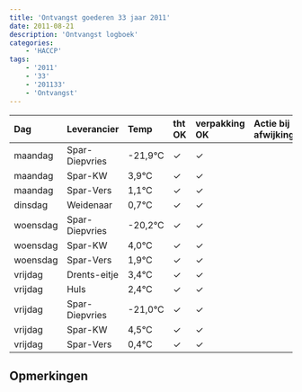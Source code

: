 ```yaml
---
title: 'Ontvangst goederen 33 jaar 2011'
date: 2011-08-21
description: 'Ontvangst logboek'
categories:
    - 'HACCP'
tags:
    - '2011'
    - '33'
    - '201133'
    - 'Ontvangst'
---
```

| Dag | Leverancier | Temp | tht OK | verpakking OK | Actie bij afwijking | Controle door |
|:---|:---|:---|:---|:---|:---|:---|
| maandag | Spar-Diepvries | -21,9°C | &check; | &check; | | DPater |
| maandag | Spar-KW | 3,9°C | &check; | &check; | | DPater |
| maandag | Spar-Vers | 1,1°C | &check; | &check; | | DPater |
| dinsdag | Weidenaar | 0,7°C | &check; | &check; | | DPater |
| woensdag | Spar-Diepvries | -20,2°C | &check; | &check; | | WPater |
| woensdag | Spar-KW | 4,0°C | &check; | &check; | | WPater |
| woensdag | Spar-Vers | 1,9°C | &check; | &check; | | WPater |
| vrijdag | Drents-eitje | 3,4°C | &check; | &check; | | WPater |
| vrijdag | Huls | 2,4°C | &check; | &check; | | WPater |
| vrijdag | Spar-Diepvries | -21,0°C | &check; | &check; | | WPater |
| vrijdag | Spar-KW | 4,5°C | &check; | &check; | | WPater |
| vrijdag | Spar-Vers | 0,4°C | &check; | &check; | | WPater |

## Opmerkingen


